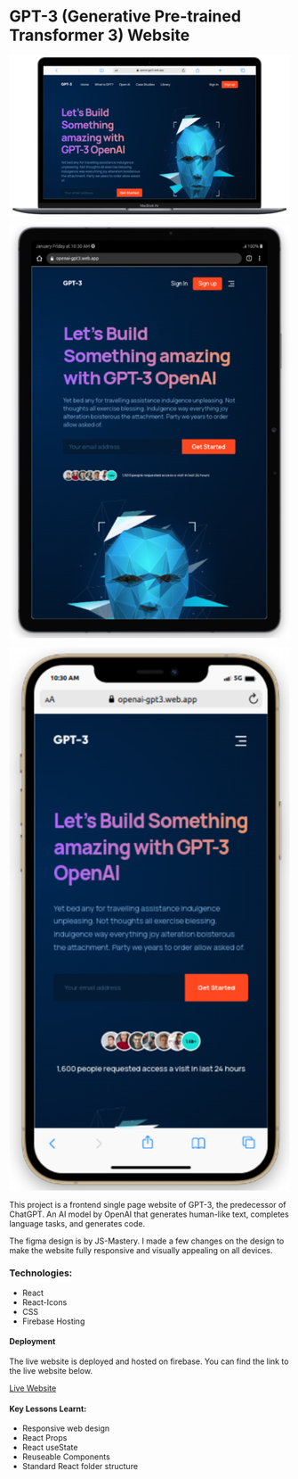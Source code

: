 # GPT-3 (Generative Pre-trained Transformer 3) Website

![Desktop View](./public/images/desktop.png)

![Tablet View](./public/images/tablet.png)

![Mobile View](./public/images/mobile.png)

This project is a frontend single page website of GPT-3, the predecessor of ChatGPT. An AI model by OpenAI that generates human-like text, completes language tasks, and generates code.

The figma design is by JS-Mastery. I made a few changes on the design to make the website fully responsive and visually appealing on all devices.

### Technologies:

- React
- React-Icons
- CSS
- Firebase Hosting

#### Deployment

The live website is deployed and hosted on firebase. You can find the link to the live website below.

[Live Website](https://openai-gpt3.web.app)

#### Key Lessons Learnt:

- Responsive web design
- React Props
- React useState
- Reuseable Components
- Standard React folder structure
